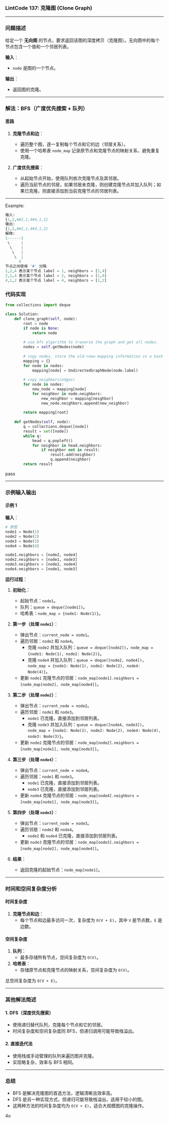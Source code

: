 
### LintCode 137: 克隆图 (Clone Graph)

---

### 问题描述

给定一个 **无向图** 的节点，要求返回该图的深度拷贝（克隆图）。无向图中的每个节点包含一个值和一个邻居列表。

**输入**：

- `node` 是图的一个节点。

**输出**：

- 返回图的克隆。

---

### 解法：BFS（广度优先搜索 + 队列）

#### 思路

1. **克隆节点和边**：
    
    - 遍历整个图，逐一复制每个节点和它的边（邻居关系）。
    - 使用一个哈希表 `node_map` 记录原节点和克隆节点的映射关系，避免重复克隆。
2. **广度优先搜索**：
    
    - 从起始节点开始，使用队列依次克隆节点及其邻居。
    - 遍历当前节点的邻居，如果邻居未克隆，则创建克隆节点并加入队列；如果已克隆，则直接添加到当前克隆节点的邻居列表。

---
Example:
```python
输入:
{1,2,4#2,1,4#4,1,2}
输出: 
{1,2,4#2,1,4#4,1,2}
解释:
1------2  
 \     |  
  \    |  
   \   |  
    \  |  
      4   
节点之间使用 '#' 分隔
1,2,4 表示某个节点 label = 1, neighbors = [2,4]
2,1,4 表示某个节点 label = 2, neighbors = [1,4]
4,1,2 表示某个节点 label = 4, neighbors = [1,2]
```


### 代码实现

```python
from collections import deque

class Solution:
    def clone_graph(self, node):
        root = node
        if node is None:
            return node
            
        # use bfs algorithm to traverse the graph and get all nodes.
        nodes = self.getNodes(node)
        
        # copy nodes, store the old->new mapping information in a hash map
        mapping = {}
        for node in nodes:
            mapping[node] = UndirectedGraphNode(node.label)
        
        # copy neighbors(edges)
        for node in nodes:
            new_node = mapping[node]
            for neighbor in node.neighbors:
                new_neighbor = mapping[neighbor]
                new_node.neighbors.append(new_neighbor)
        
        return mapping[root]
        
    def getNodes(self, node):
        q = collections.deque([node])
        result = set([node])
        while q:
            head = q.popleft()
            for neighbor in head.neighbors:
                if neighbor not in result:
                    result.add(neighbor)
                    q.append(neighbor)
        return result
```
pass

---

### 示例输入输出

#### 示例 1

**输入**：
```python
# 原图
node1 = Node(1)
node2 = Node(2)
node3 = Node(3)
node4 = Node(4)

node1.neighbors = [node2, node4]
node2.neighbors = [node1, node3]
node3.neighbors = [node2, node4]
node4.neighbors = [node1, node3]

```
**运行过程**：

1. **初始化**：
    
    - 起始节点：`node1`。
    - 队列：`queue = deque([node1])`。
    - 哈希表：`node_map = {node1: Node(1)}`。
2. **第一步（处理 `node1`）**：
    
    - 弹出节点：`current_node = node1`。
    - 遍历邻居：`node2` 和 `node4`。
        - 克隆 `node2` 并加入队列：`queue = deque([node2])`，`node_map = {node1: Node(1), node2: Node(2)}`。
        - 克隆 `node4` 并加入队列：`queue = deque([node2, node4])`，`node_map = {node1: Node(1), node2: Node(2), node4: Node(4)}`。
    - 更新 `node1` 克隆节点的邻居：`node_map[node1].neighbors = [node_map[node2], node_map[node4]]`。
3. **第二步（处理 `node2`）**：
    
    - 弹出节点：`current_node = node2`。
    - 遍历邻居：`node1` 和 `node3`。
        - `node1` 已克隆，直接添加到邻居列表。
        - 克隆 `node3` 并加入队列：`queue = deque([node4, node3])`，`node_map = {node1: Node(1), node2: Node(2), node4: Node(4), node3: Node(3)}`。
    - 更新 `node2` 克隆节点的邻居：`node_map[node2].neighbors = [node_map[node1], node_map[node3]]`。
4. **第三步（处理 `node4`）**：
    
    - 弹出节点：`current_node = node4`。
    - 遍历邻居：`node1` 和 `node3`。
        - `node1` 已克隆，直接添加到邻居列表。
        - `node3` 已克隆，直接添加到邻居列表。
    - 更新 `node4` 克隆节点的邻居：`node_map[node4].neighbors = [node_map[node1], node_map[node3]]`。
5. **第四步（处理 `node3`）**：
    
    - 弹出节点：`current_node = node3`。
    - 遍历邻居：`node2` 和 `node4`。
        - `node2` 和 `node4` 已克隆，直接添加到邻居列表。
    - 更新 `node3` 克隆节点的邻居：`node_map[node3].neighbors = [node_map[node2], node_map[node4]]`。
6. **结果**：
    
    - 返回克隆的起始节点：`node_map[node1]`。

---

### 时间和空间复杂度分析

#### 时间复杂度

1. **克隆节点和边**：
    - 每个节点和边最多访问一次，复杂度为 `O(V + E)`，其中 `V` 是节点数，`E` 是边数。

#### 空间复杂度

1. **队列**：
    - 最多存储所有节点，空间复杂度为 `O(V)`。
2. **哈希表**：
    - 存储原节点和克隆节点的映射关系，空间复杂度为 `O(V)`。

总空间复杂度为 `O(V + E)`。

---

### 其他解法简述

#### 1. DFS（深度优先搜索）

- 使用递归替代队列，克隆每个节点和它的邻居。
- 时间复杂度和空间复杂度同 BFS，但递归调用可能导致栈溢出。

#### 2. 直接迭代法

- 使用栈或手动管理的队列来遍历图并克隆。
- 实现略复杂，效率与 BFS 相同。

---

### 总结

- BFS 是解决克隆图的首选方法，逻辑清晰且效率高。
- DFS 是另一种实现方式，但递归可能导致栈溢出，适用于较小的图。
- 这两种方法的时间复杂度均为 `O(V + E)`，适合大规模图的克隆操作。

4o